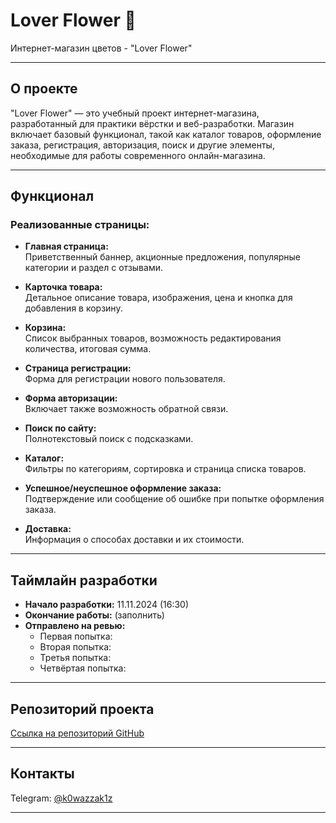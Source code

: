 # Lover Flower 🌸  
Интернет-магазин цветов - "Lover Flower"  

---

## О проекте  
"Lover Flower" — это учебный проект интернет-магазина, разработанный для практики вёрстки и веб-разработки. Магазин включает базовый функционал, такой как каталог товаров, оформление заказа, регистрация, авторизация, поиск и другие элементы, необходимые для работы современного онлайн-магазина.  

---

## Функционал  

### Реализованные страницы:  
- **Главная страница:**  
  Приветственный баннер, акционные предложения, популярные категории и раздел с отзывами.  

- **Карточка товара:**  
  Детальное описание товара, изображения, цена и кнопка для добавления в корзину.  

- **Корзина:**  
  Список выбранных товаров, возможность редактирования количества, итоговая сумма.  

- **Страница регистрации:**  
  Форма для регистрации нового пользователя.  

- **Форма авторизации:**  
  Включает также возможность обратной связи.  

- **Поиск по сайту:**  
  Полнотекстовый поиск с подсказками.  

- **Каталог:**  
  Фильтры по категориям, сортировка и страница списка товаров.  

- **Успешное/неуспешное оформление заказа:**  
  Подтверждение или сообщение об ошибке при попытке оформления заказа.  

- **Доставка:**  
  Информация о способах доставки и их стоимости.  

---

## Таймлайн разработки  
- **Начало разработки:** 11.11.2024 (16:30)  
- **Окончание работы:** (заполнить)  
- **Отправлено на ревью:**  
  - Первая попытка:  
  - Вторая попытка:  
  - Третья попытка:  
  - Четвёртая попытка:  

---

## Репозиторий проекта  
[Ссылка на репозиторий GitHub](https://github.com/k0walsk1/website-for-layout-training-online-flower-shop-)  

---

## Контакты  
Telegram: [@k0wazzak1z](https://t.me/k0wazzak1z)  

---
